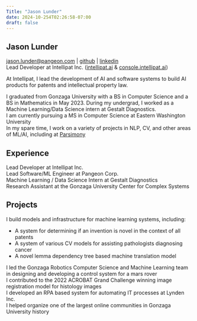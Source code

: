 ```yaml
---
Title: "Jason Lunder"
date: 2024-10-254T02:26:58-07:00
draft: false
---
```

## Jason Lunder
[jason.lunder@pangeon.com](mailto:jason.lunder@pangeon.com) | [github](https://github.com/jlunder00) | [linkedin](https://www.linkedin.com/in/jason-l-736516113/)    
Lead Developer at Intellipat Inc. \([intellipat.ai](https://intellipat.ai) & [console.intellipat.ai](https://console.intellipat.ai)\)    

At Intellipat, I lead the development of AI and software systems to build AI products for patents and intellectual property law.    
    
I graduated from Gonzaga University with a BS in Computer Science and a BS in Mathematics in May 2023.
During my undergrad, I worked as a Machine Learning/Data Science intern at Gestalt Diagnostics.    
I am currently pursuing a MS in Computer Science at Eastern Washington University    
In my spare time, I work on a variety of projects in NLP, CV, and other areas of ML/AI, including at [Parsimony](https://p7y.ai)    

## Experience
Lead Developer at Intellipat Inc.    
Lead Software/ML Engineer at Pangeon Corp.    
Machine Learning / Data Science Intern at Gestalt Diagnostics    
Research Assistant at the Gonzaga University Center for Complex Systems    

## Projects
I build models and infrastructure for machine learning systems, including:   
  - A system for determining if an invention is novel in the context of all patents    
  - A system of various CV models for assisting pathologists diagnosing cancer    
  - A novel lemma dependency tree based machine translation model    

I led the Gonzaga Robotics Computer Science and Machine Learning team in designing and developing a control system for a mars rover    
I contributed to the 2022 ACROBAT Grand Challenge winning image registration model for histology images    
I developed an RPA based system for automating IT processes at Lynden Inc.     
I helped organize one of the largest online communities in Gonzaga University history


